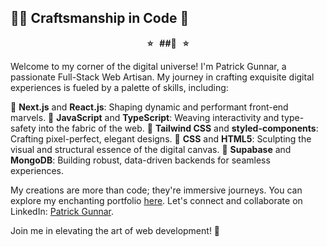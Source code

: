## 👨‍💻 Craftsmanship in Code 🎨

<p align="center">
  <strong>⭐️&nbsp;&nbsp;&nbsp;##🧠&nbsp;&nbsp;&nbsp;⭐️</strong>
</p>

Welcome to my corner of the digital universe! I'm Patrick Gunnar, a passionate Full-Stack Web Artisan. My journey in crafting exquisite digital experiences is fueled by a palette of skills, including:

🚀 **Next.js** and **React.js**: Shaping dynamic and performant front-end marvels.
🔮 **JavaScript** and **TypeScript**: Weaving interactivity and type-safety into the fabric of the web.
💅 **Tailwind CSS** and **styled-components**: Crafting pixel-perfect, elegant designs.
🎨 **CSS** and **HTML5**: Sculpting the visual and structural essence of the digital canvas.
🔗 **Supabase** and **MongoDB**: Building robust, data-driven backends for seamless experiences.

My creations are more than code; they're immersive journeys. You can explore my enchanting portfolio [here](https://patrickgunnar.vercel.app/). Let's connect and collaborate on LinkedIn: [Patrick Gunnar](https://www.linkedin.com/in/patrickgunnar/).

Join me in elevating the art of web development! 🌟
